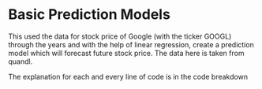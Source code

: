 # Basic Prediction Models

This used the data for stock price of Google (with the ticker GOOGL) through the years and with the help of linear regression, create a prediction model which will forecast future stock price. The data here is taken from quandl.

The explanation for each and every line of code is in the code breakdown
